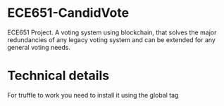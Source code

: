 # ECE651-CandidVote

ECE651 Project. A voting system using blockchain, that solves the major redundancies of any legacy voting system and can be extended for any general voting needs. 

# Technical details

For truffle to work you need to install it using the global tag 
